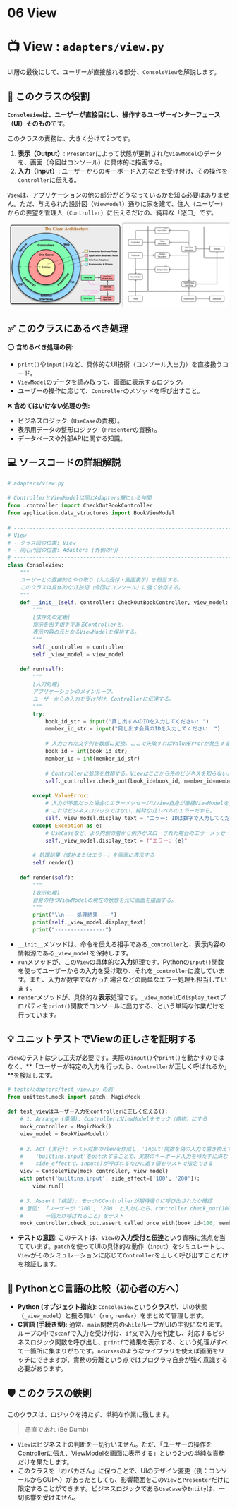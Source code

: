 # 06 View

# 📺 View : `adapters/view.py`

UI層の最後にして、ユーザーが直接触れる部分、`ConsoleView`を解説します。

## 🎯 このクラスの役割

**`ConsoleView`は、ユーザーが直接目にし、操作するユーザーインターフェース（UI）そのもの**です。

このクラスの責務は、大きく分けて2つです。

1. **表示（Output）**: `Presenter`によって状態が更新された`ViewModel`のデータを、画面（今回はコンソール）に具体的に描画する。
2. **入力（Input）**: ユーザーからのキーボード入力などを受け付け、その操作を`Controller`に伝える。

`View`は、アプリケーションの他の部分がどうなっているかを知る必要はありません。ただ、与えられた設計図（`ViewModel`）通りに家を建て、住人（ユーザー）からの要望を管理人（`Controller`）に伝えるだけの、純粋な「窓口」です。

![クリーンアーキテクチャ](../クリーンアーキテクチャ.png)

## ✅ このクラスにあるべき処理

⭕️ **含めるべき処理の例:**

- `print()`や`input()`など、具体的なUI技術（コンソール入出力）を直接扱うコード。
- `ViewModel`のデータを読み取って、画面に表示するロジック。
- ユーザーの操作に応じて、`Controller`のメソッドを呼び出すこと。

❌ **含めてはいけない処理の例:**

- ビジネスロジック（`UseCase`の責務）。
- 表示用データの整形ロジック（`Presenter`の責務）。
- データベースや外部APIに関する知識。

## 💻 ソースコードの詳細解説

```python
# adapters/view.py

# ControllerとViewModelは同じAdapters層にいる仲間
from .controller import CheckOutBookController
from application.data_structures import BookViewModel

# -----------------------------------------------------------------------------
# View
# - クラス図の位置: View
# - 同心円図の位置: Adapters (外側の円)
# -----------------------------------------------------------------------------
class ConsoleView:
    """
    ユーザーとの直接的なやり取り（入力受付・画面表示）を担当する。
    このクラスは具体的なUI技術（今回はコンソール）に強く依存する。
    """
    def __init__(self, controller: CheckOutBookController, view_model: BookViewModel):
        """
        [依存先の定義]
        指示を出す相手であるControllerと、
        表示内容の元となるViewModelを保持する。
        """
        self._controller = controller
        self._view_model = view_model

    def run(self):
        """
        [入力処理]
        アプリケーションのメインループ。
        ユーザーからの入力を受け付け、Controllerに伝達する。
        """
        try:
            book_id_str = input("貸し出す本のIDを入力してください: ")
            member_id_str = input("貸し出す会員のIDを入力してください: ")

            # 入力された文字列を数値に変換。ここで失敗すればValueErrorが発生する。
            book_id = int(book_id_str)
            member_id = int(member_id_str)

            # Controllerに処理を依頼する。Viewはここから先のビジネスを知らない。
            self._controller.check_out(book_id=book_id, member_id=member_id)

        except ValueError:
            # 入力が不正だった場合のエラーメッセージはView自身が直接ViewModelを更新する。
            # これはビジネスロジックではない、純粋なUIレベルのエラーだから。
            self._view_model.display_text = "エラー: IDは数字で入力してください。"
        except Exception as e:
            # UseCaseなど、より内側の層から例外がスローされた場合のエラーメッセージ。
            self._view_model.display_text = f"エラー: {e}"

        # 処理結果（成功またはエラー）を画面に表示する
        self.render()

    def render(self):
        """
        [表示処理]
        自身の持つViewModelの現在の状態を元に画面を描画する。
        """
        print("\\n--- 処理結果 ---")
        print(self._view_model.display_text)
        print("----------------")

```

- `__init__`メソッドは、命令を伝える相手である`_controller`と、表示内容の情報源である`_view_model`を保持します。
- `run`メソッドが、この`View`の具体的な**入力**処理です。Pythonの`input()`関数を使ってユーザーからの入力を受け取り、それを`_controller`に渡しています。また、入力が数字でなかった場合などの簡単なエラー処理も担当しています。
- `render`メソッドが、具体的な**表示**処理です。`_view_model`の`display_text`プロパティを`print()`関数でコンソールに出力する、という単純な作業だけを行っています。

## 💡 ユニットテストでViewの正しさを証明する

`View`のテストは少し工夫が必要です。実際の`input()`や`print()`を動かすのではなく、\*\*「ユーザーが特定の入力を行ったら、`Controller`が正しく呼ばれるか」\*\*を検証します。

```python
# tests/adapters/test_view.py の例
from unittest.mock import patch, MagicMock

def test_viewはユーザー入力をcontrollerに正しく伝える():
    # 1. Arrange (準備): ControllerとViewModelをモック（偽物）にする
    mock_controller = MagicMock()
    view_model = BookViewModel()

    # 2. Act (実行): テスト対象のViewを作成し、'input'関数を偽の入力で置き換えて実行
    #    'builtins.input'をpatchすることで、実際のキーボード入力を待たずに済む
    #    side_effectで、input()が呼ばれるたびに返す値をリストで指定できる
    view = ConsoleView(mock_controller, view_model)
    with patch('builtins.input', side_effect=['100', '200']):
        view.run()

    # 3. Assert (検証): モックのControllerが期待通りに呼び出されたか確認
    # 意図: 「ユーザーが '100', '200' と入力したら、controller.check_out(100, 200)が
    #       一回だけ呼ばれること」をテスト
    mock_controller.check_out.assert_called_once_with(book_id=100, member_id=200)

```

- **テストの意図**: このテストは、`View`の**入力受付と伝達**という責務に焦点を当てています。`patch`を使ってUIの具体的な動作（`input`）をシミュレートし、`View`がそのシミュレーションに応じて`Controller`を正しく呼び出すことだけを検証します。

## 🐍 PythonとC言語の比較（初心者の方へ）

- **Python (オブジェクト指向)**: `ConsoleView`という**クラス**が、UIの状態（`_view_model`）と振る舞い（`run`, `render`）をまとめて管理します。
- **C言語 (手続き型)**: 通常、`main`関数内の`while`ループがUIの主役になります。ループの中で`scanf`で入力を受け付け、`if`文で入力を判定し、対応するビジネスロジック関数を呼び出し、`printf`で結果を表示する、という処理がすべて一箇所に集まりがちです。`ncurses`のようなライブラリを使えば画面をリッチにできますが、責務の分離という点ではプログラマ自身が強く意識する必要があります。

## 🛡️ このクラスの鉄則

このクラスは、ロジックを持たず、単純な作業に徹します。

> 愚直であれ (Be Dumb)
> 
- `View`はビジネス上の判断を一切行いません。ただ、「ユーザーの操作をControllerに伝え、ViewModelを画面に表示する」という2つの単純な責務だけを果たします。
- このクラスを「おバカさん」に保つことで、UIのデザイン変更（例：コンソールからGUIへ）があったとしても、影響範囲をこの`View`と`Presenter`だけに限定することができます。ビジネスロジックである`UseCase`や`Entity`は、一切影響を受けません。